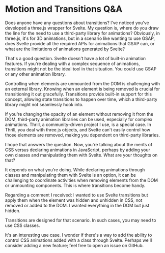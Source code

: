 # Motion and Transitions Q&A

Does anyone have any questions about transitions? I've noticed you've developed a three.js wrapper for Svelte. My question is, where do you draw the line for the need to use a third-party library for animations? Obviously, in three.js, it's for 3D animations, but in a scenario like wanting to use GSAP, does Svelte provide all the required APIs for animations that GSAP can, or what are the limitations of animations generated by Svelte?

That's a good question. Svelte doesn't have a lot of built-in animation features. If you're dealing with a complex sequence of animations, transitions might not be the ideal tool in that situation. You could use GSAP or any other animation library.

Controlling when elements are unmounted from the DOM is challenging with an external library. Knowing when an element is being removed is crucial for transitioning it out gracefully. Transitions provide built-in support for this concept, allowing state transitions to happen over time, which a third-party library might not seamlessly hook into.

If you're changing the opacity of an element without removing it from the DOM, third-party animation libraries can be used, especially for complex animations. Thrill, a community-driven project I use, is a special case. In Thrill, you deal with three.js objects, and Svelte can't easily control how those elements are removed, making you dependent on third-party libraries.

I hope that answers the question. Now, you're talking about the merits of CSS versus declaring animations in JavaScript, perhaps by adding your own classes and manipulating them with Svelte. What are your thoughts on that?

It depends on what you're doing. While declaring animations through classes and manipulating them with Svelte is an option, it can be challenging to coordinate activities when removing elements from the DOM or unmounting components. This is where transitions become handy.

Regarding a comment I received: I wanted to use Svelte transitions but apply them when the element was hidden and unhidden in CSS, not removed or added to the DOM. I wanted everything in the DOM but just hidden.

Transitions are designed for that scenario. In such cases, you may need to use CSS classes.

It's an interesting use case. I wonder if there's a way to add the ability to control CSS animations added with a class through Svelte. Perhaps we'll consider adding a new feature; feel free to open an issue on GitHub.